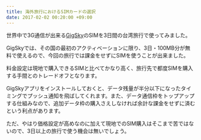 ```yaml
---
title: 海外旅行におけるSIMカードの選択
date: 2017-02-02 00:20:00 +09:00
---
```


世界中で3G通信が出来る[GigSky](http://www.gigsky.jp)のSIMを3日間の台湾旅行で使ってみました。

GigSkyでは、その国の最初のアクティベーションに限り、3日・100MB分が無料で使えるので、今回の旅行では課金をせずにSIMを使うことが出来ました。

料金設定は現地で購入できるSIMと比べてかなり高く、旅行先で都度SIMを購入する手間とのトレードオフとなります。

GigSkyアプリをインストールしておくと、データ残量が半分以下になったタイミングでプッシュ通知を飛ばしてくれます。また、データ通信枠をトップアップする仕組みなので、追加データ枠の購入さえしなければ余計な課金をせずに済むという利点があります。

ただ、やはり価格設定が高めなのに加えて現地でのSIM購入はそこまで苦ではないので、3日以上の旅行で使う機会は無いでしょう。